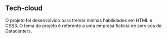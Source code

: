 ## Tech-cloud

O projeto foi desenvolvido para treinar minhas habilidades em HTML e CSS3.
O tema do projeto é referente a uma empresa fictícia de serviços de Datacenters.
